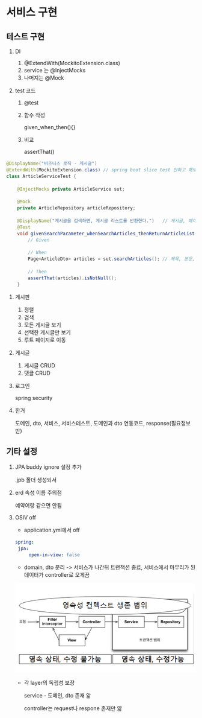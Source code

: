 # 서비스 구현



## 테스트 구현

1. DI

   1. @ExtendWith(MockitoExtension.class)
   2. service 는 @InjectMocks
   3. 나머지는 @Mock

2. test 코드

   1. @test

   2. 함수 작성

      given_when_then(){} 

   3. 비교

      assertThat()

```java
@DisplayName("비즈니스 로직 - 게시글")
@ExtendWith(MockitoExtension.class) // spring boot slice test 안하고 해보기 - 가볍게 만들기
class ArticleServiceTest {

    @InjectMocks private ArticleService sut;

    @Mock
    private ArticleRepository articleRepository;

    @DisplayName("게시글을 검색하면, 게시글 리스트를 반환한다.")   // 게시글, 페이지네이션, 정렬
    @Test
    void givenSearchParameter_whenSearchArticles_thenReturnArticleList() {
        // Given

        // When
        Page<ArticleDto> articles = sut.searchArticles(); // 제목, 본문, ID, 닉네임, 해시태그

        // Then
        assertThat(articles).isNotNull();
    }
```

1. 게시판
   1. 정렬
   2. 검색
   3. 모든 게시글 보기
   4. 선택한 게시글만 보기
   5. 루트 페이지로 이동
2. 게시글
   1. 게시글 CRUD
   2. 댓글 CRUD

3. 로그인

   spring security



4. 한거

   도메인, dto, 서비스, 서비스테스트, 도메인과 dto 연동코드, response(필요정보만)



## 기타 설정

1. JPA buddy  ignore 설정 추가

   .jpb 폴더 생성되서

2. erd 속성 이름 주의점

   예약어랑 같으면 안됨

3. OSIV off 

   * application.yml에서 off

   ```yaml
   spring:
   	jpa:
   		open-in-view: false
   ```

   *  domain, dto 분리 -> 서비스가 나간뒤 트랜잭션 종료, 서비스에서 마무리가 된 데이터가 controller로 오게끔

     ![image-20230116210637823](md-images/image-20230116210637823.png)

   * 각 layer의 독립성 보장

     service - 도메인, dto 존재 앎

     controller는 request나 respone 존재만 앎

